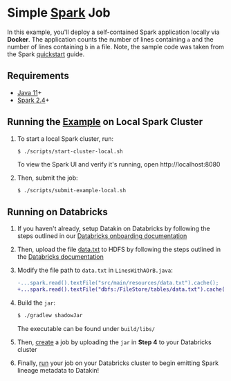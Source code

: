 # Simple [Spark](https://spark.apache.org) Job

In this example, you'll deploy a self-contained Spark application locally via **Docker**. The application counts the number of lines containing `a` and the number of lines containing `b` in a file. Note, the sample code was taken from the Spark [quickstart](https://spark.apache.org/docs/3.0.0-preview/quick-start.html) guide. 

## Requirements

* [Java 11](https://openjdk.java.net/install)+
* [Spark 2.4](https://formulae.brew.sh/formula/apache-spark)+

## Running the [Example](https://github.com/DatakinHQ/datakin/tree/main/spark/src/main/java/example/LinesWithAOrB.java) on Local Spark Cluster

1. To start a local Spark cluster, run:

   ```bash
   $ ./scripts/start-cluster-local.sh
   ```
   
   To view the Spark UI and verify it's running, open http://localhost:8080
   
2. Then, submit the job:
   
   ```
   $ ./scripts/submit-example-local.sh
   ```
   
## Running on Databricks

1. If you haven't already, setup Datakin on Databricks by following the steps outlined in our [Databricks onboarding documentation](https://demo.datakin.com/onboarding)
2. Then, upload the file [data.txt](https://github.com/DatakinHQ/datakin/tree/main/spark/data.txt) to HDFS by following the steps outlined in the [Databricks documentation](https://docs.databricks.com/data/data.html#import-data-1)
3. Modify the file path to `data.txt` in `LinesWithAOrB.java`:

   ```diff
   -...spark.read().textFile("src/main/resources/data.txt").cache();
   +...spark.read().textFile("dbfs:/FileStore/tables/data.txt").cache();
   ```
   
4. Build the `jar`:

   ```bash
   $ ./gradlew shadowJar
   ```
   
   The executable can be found under `build/libs/`

5. Then, [create](https://docs.databricks.com/jobs.html#create-a-job) a job by uploading the `jar` in **Step 4** to your Databricks cluster
6. Finally, [run](https://docs.databricks.com/jobs.html#run-a-job) your job on your Databricks cluster to begin emitting Spark lineage metadata to Datakin!
